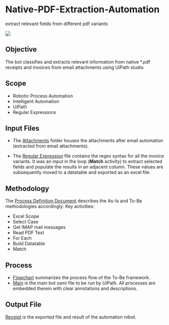 # Native-PDF-Extraction-Automation
extract relevant fields from different pdf variants

![](invoice_demo.gif)

## Objective

The bot classifies and extracts relevant information from native *.pdf receipts and invoices from email attachments using UiPath studio

## Scope

- Robotic Process Automation
- Intelligent Automation
- UiPath
- Regular Expressions

## Input Files

- The [Attachments](https://github.com/gregoryoffodum/Native-PDF-Extraction-Automation/tree/main/attachments) folder houses the attachments after email automation (extracted from email attachments). 

- The [Regular Expression](https://github.com/gregoryoffodum/Native-PDF-Extraction-Automation/blob/main/regex.xlsx) file contains the regex syntax for all the invoice variants. It was an input in the loop (**Match** activity) to extract selected fields and populate the results in an adjacent column. These values are subsequently moved to a datatable and exported as an excel file. 

## Methodology
 
The [Process Definition Document](https://github.com/gregoryoffodum/Native-PDF-Extraction-Automation/blob/main/Process%20Definition%20Document%20(PDD).docx) describes the As-Is and To-Be methodologies accordingly. 
Key activities: 
- Excel Scope 
- Select Case
- Get IMAP mail messages
- Read PDF Text
- For Each
- Build Datatable
- Match

## Process
- [Flowchart](https://github.com/gregoryoffodum/Native-PDF-Extraction-Automation/blob/main/receiptRobot.drawio) summarizes the process flow of the To-Be framework.
- [Main](https://github.com/gregoryoffodum/Native-PDF-Extraction-Automation/blob/main/Main.xaml) is the main bot xaml file to be run by UiPath. All processes are embedded therein with clear annotations and descriptions.

## Output File

[Receipt](https://github.com/gregoryoffodum/Native-PDF-Extraction-Automation/blob/main/receipt.xlsx) is the exported file and result of the automation robot.
